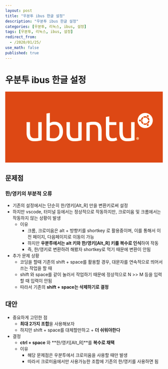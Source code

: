 ```yaml
---
layout: post
title: "우분투 ibus 한글 설정"
description: "우분투 ibus 한글 설정"
categories: [우분투, 리눅스, ibus, 설정]
tags: [우분투, 리눅스, ibus, 설정]
redirect_from:
  - /2020/01/25/
use_math: false
published: true
---
```


# 우분투 ibus 한글 설정

<img src="/assets/images/posts/12/ubuntu-logo.png">

## 문제점

### 한/영키의 부분적 오류

- 기존의 설정에서는 단순히 한/영키[Alt_R] 만을 변환키로써 설정
- 하지만 vscode, 터미널 등에서는 정상적으로 작동하지만, 크로미움 및 크롬에서는 작동하지 않는 상황이 발생
  - 이유
    - 크롬, 크로미움은 alt + 방향키를 shortkey 로 활용중이며, 이를 통해서 이전 페이지, 다음페이지로 이동이 가능
    - 하지만 **우분투에서는 alt 키와 한/영키[Alt_R] 키를 복수로 인식**하여 작동
    - 즉, 한/영키로 변환하려 해봤자 shortkey로 먹기 때문에 변환이 안됨
- 추가 문제 상황
  - 코딩을 할때 기존의 shift + space를 활용할 경우, 대문자를 연속적으로 띄어서 쓰는 작업을 할 때
  - shift 와 space를 같이 눌러서 작업하기 때문에 정상적으로 N >> M 등을 입력할 때 입력이 안됨
  - 따라서 기존의 **shift + space는 삭제하기로 결정**

## 대안

- 중요하게 고민한 점
  - **최대 2가지 조합**을 사용해보자
  - 하지만 shift + space를 대체할만하고 + **더 쉬워야한다**
- 결정
  - **ctrl + space** 와 **한/영키[Alt_R]**를 **복수로 채택**
  - 이유
    - 해당 문제점은 우분투에서 크로미움을 사용할 때만 발생
    - 따라서 크로미움에서만 사용가능한 조합에 기존의 한/영키를 사용하면 됨
